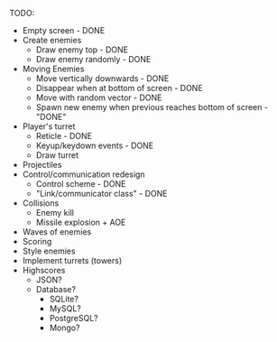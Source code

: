 TODO:
- Empty screen - DONE
- Create enemies
    - Draw enemy top - DONE
    - Draw enemy randomly - DONE
- Moving Enemies
    - Move vertically downwards - DONE
    - Disappear when at bottom of screen - DONE
    - Move with random vector - DONE
    - Spawn new enemy when previous reaches bottom of screen - "DONE"
- Player's turret
    - Reticle - DONE
    - Keyup/keydown events - DONE
    - Draw turret
- Projectiles
- Control/communication redesign
    - Control scheme - DONE
    - "Link/communicator class" - DONE
- Collisions
    - Enemy kill
    - Missile explosion + AOE
- Waves of enemies
- Scoring
- Style enemies
- Implement turrets (towers)
- Highscores
    - JSON?
    - Database?
        - SQLite?
        - MySQL?
        - PostgreSQL?
        - Mongo?